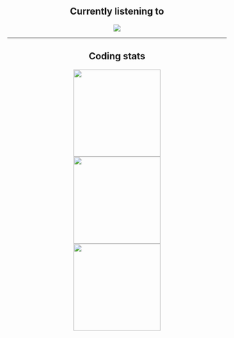 <div align="center"><b><h2>Currently listening to</h2></b></div>

<div align="center">
  <img src="https://spotify-github-profile.vercel.app/api/view?uid=948gaxqqryetkwyhbb8arr67m&cover_image=true" />
</div>

---

<div align="center" style="text-weight: bold;"><b><h2>Coding stats</h2></b></div>

<div align="center">
  <img src="https://github-readme-stats.vercel.app/api?username=kageroukw&theme=material-palenight&count_private=true" height="200px;" />
</div>

<div align="center">
  <img src="https://github-readme-stats.vercel.app/api/wakatime/?username=minato&theme=material-palenight&layout=compact" height="200px;" />
</div>

<div align="center">
  <img src="https://github-readme-stats.vercel.app/api/top-langs/?username=kageroukw&theme=material-palenight&layout=compact" height="200px;" />
</div>
